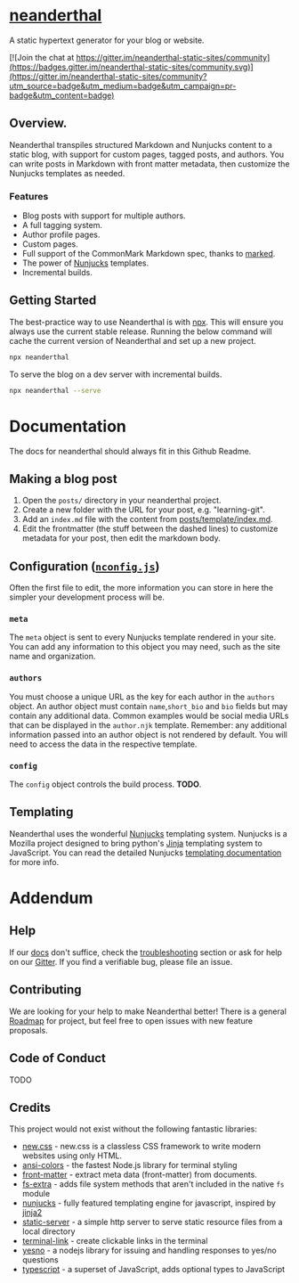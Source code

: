 # [neanderthal](https://github.com/mh15/neanderthal)

A static hypertext generator for your blog or website. 

[![Join the chat at https://gitter.im/neanderthal-static-sites/community](https://badges.gitter.im/neanderthal-static-sites/community.svg)](https://gitter.im/neanderthal-static-sites/community?utm_source=badge&utm_medium=badge&utm_campaign=pr-badge&utm_content=badge)

## Overview.

Neanderthal transpiles structured Markdown and Nunjucks content to a static
blog, with support for custom pages, tagged posts, and authors. You can write
posts in Markdown with front matter metadata, then customize the Nunjucks
templates as needed.

### Features

- Blog posts with support for multiple authors.
- A full tagging system.
- Author profile pages.
- Custom pages.
- Full support of the CommonMark Markdown spec, thanks to [marked](https://marked.js.org).
- The power of [Nunjucks](https://mozilla.github.io/nunjucks/) templates.
- Incremental builds.

## Getting Started
The best-practice way to use Neanderthal is with
[npx](https://blog.npmjs.org/post/162869356040/introducing-npx-an-npm-package-runner).
This will ensure you always use the current stable release. Running the below
command will cache the current version of Neanderthal and set up a new project.
```bash
npx neanderthal
```

To serve the blog on a dev server with incremental builds.
```bash
npx neanderthal --serve
```


# Documentation
The docs for neanderthal should always fit in this Github Readme.

## Making a blog post
1. Open the `posts/` directory in your neanderthal project. 
2. Create a new folder
with the URL for your post, e.g. "learning-git". 
3. Add an `index.md` file with the
content from [posts/template/index.md](/posts/template/index.md).
4. Edit the frontmatter (the stuff between the dashed lines) to customize
   metadata for your post, then edit the markdown body.

## Configuration ([`nconfig.js`](/nconfig.js))
Often the first file to edit, the more information you can store in here the
simpler your development process will be. 

### `meta`
The `meta` object is sent to every
Nunjucks template rendered in your site. You can add any information to this
object you may need, such as the site name and organization.

### `authors`
You must choose a unique URL as the key for each author in the `authors` object.
An author object must contain `name`,`short_bio` and `bio` fields but may
contain any additional data. Common examples would be social media URLs that can
be displayed in the `author.njk` template. Remember: any additional information
passed into an author object is not rendered by default. You will need to access
the data in the respective template.

### `config`
The `config` object controls the build process. **TODO**.



## Templating
Neanderthal uses the wonderful [Nunjucks](https://mozilla.github.io/nunjucks/)
templating system. Nunjucks is a Mozilla project designed to bring python's
[Jinja](https://jinja.palletsprojects.com/en/2.11.x/) templating system to
JavaScript. You can read the detailed Nunjucks [templating
documentation](https://mozilla.github.io/nunjucks/templating.html) for more
info.


# Addendum

## Help

If our [docs](#documentation) don't suffice, check
the [troubleshooting](#troubleshooting) section or ask for help on our
[Gitter](https://gitter.im/neanderthal-static-sites/community). If you find a
verifiable bug, please file an issue.


## Contributing
We are looking for your help to make Neanderthal better!
There is a general [Roadmap](https://github.com/mh15/neanderthal/Roadmap.md) for
project, but feel free to open issues with new feature proposals.

## Code of Conduct
TODO



## Credits
This project would not exist without the following fantastic libraries:
- [new.css](https://newcss.net/) - new.css is a classless CSS framework to write modern websites using only HTML.
- [ansi-colors](https://www.npmjs.com/package/ansi-colors) - the fastest Node.js
  library for terminal styling
- [front-matter](https://www.npmjs.com/package/front-matter) - extract meta data
  (front-matter) from documents.
- [fs-extra](https://www.npmjs.com/package/fs-extra) - adds file system methods
  that aren't included in the native `fs` module
- [nunjucks](https://www.npmjs.com/package/nunjucks) - fully featured templating
  engine for javascript, inspired by
  [jinja2](https://jinja.palletsprojects.com/en/2.11.x/)
- [static-server](https://www.npmjs.com/package/static-server) - a simple http
  server to serve static resource files from a local directory
- [terminal-link](https://www.npmjs.com/package/terminal-link) - create
  clickable links in the terminal
- [yesno](https://www.npmjs.com/package/yesno) - a nodejs library for issuing
  and handling responses to yes/no questions
- [typescript](https://www.typescriptlang.org/) - a superset of JavaScript, adds
  optional types to JavaScript